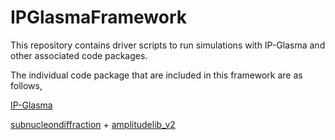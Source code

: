 # IPGlasmaFramework
This repository contains driver scripts to run simulations with IP-Glasma and other associated code packages.

The individual code package that are included in this framework are as follows,

[IP-Glasma](https://github.com/schenke/ipglasma)

[subnucleondiffraction](https://github.com/hejajama/subnucleondiffraction) + [amplitudelib_v2](https://github.com/hejajama/amplitudelib)
